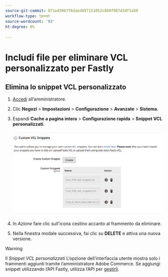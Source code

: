 ```yaml
---
source-git-commit: 8f1ed3067f6daed897151052c8b9f987d3df3a50
workflow-type: tm+mt
source-wordcount: '93'
ht-degree: 0%

---
```

# Includi file per eliminare VCL personalizzato per Fastly

## Elimina lo snippet VCL personalizzato

1. [Accedi](/help/get-started/onboarding.md#access-your-admin-panel) all’amministratore.

1. Clic **Negozi** > **Impostazioni** > **Configurazione** > **Avanzate** > **Sistema**.

1. Espandi **Cache a pagina intera** > **Configurazione rapida** > **Snippet VCL personalizzati**.

   ![Gestire snippet VCL personalizzati](/help/assets/cdn/fastly-manage-snippets.png)

1. In _Azione_ fare clic sull&#39;icona cestino accanto al frammento da eliminare.

1. Nella finestra modale successiva, fai clic su **DELETE** e attiva una nuova versione.

>[!WARNING]
>
>Il _Snippet VCL personalizzati_ L’opzione dell’interfaccia utente mostra solo i frammenti aggiunti tramite l’amministratore Adobe Commerce. Se aggiungi snippet utilizzando l’API Fastly, utilizza l’API per [gestirli](/help/cloud-guide/cdn/fastly-vcl-custom-snippets.md#manage-vcl-using-the-api).
